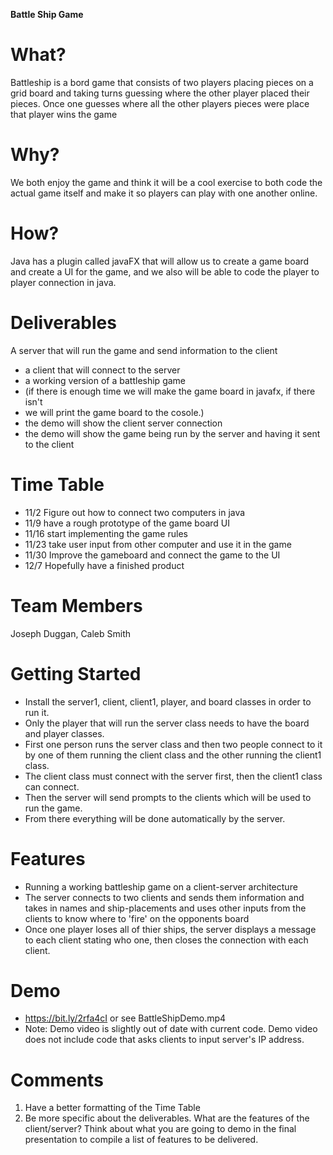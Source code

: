 **Battle Ship Game**

# What?
Battleship is a bord game that consists of two players placing pieces on a grid board and taking turns guessing where the other player placed their pieces. Once one guesses where all the other players pieces were place that player wins the game

# Why?
We both enjoy the game and think it will be a cool exercise to both code the actual game itself and make it so players can play with one another online.

# How?
Java has a plugin called javaFX that will allow us to create a game board and create a UI for the game, and we also will be able to code the player to player connection in java.

# Deliverables
A server that will run the game and send information to the client
* a client that will connect to the server
* a working version of a battleship game
* (if there is enough time we will make the game board in javafx, if there isn't
* we will print the game board to the cosole.)
* the demo will show the client server connection
* the demo will show the game being run by the server and having it sent to the client


# Time Table
* 11/2 Figure out how to connect two computers in java
* 11/9 have a rough prototype of the game board UI
* 11/16 start implementing the game rules
* 11/23 take user input from other computer and use it in the game
* 11/30 Improve the gameboard and connect the game to the UI
* 12/7 Hopefully have a finished product

# Team Members
Joseph Duggan,
Caleb Smith

# Getting Started
* Install the server1, client, client1, player, and board classes in order to run it.
* Only the player that will run the server class needs to have the board and player classes.
* First one person runs the server class and then two people connect to it by one of them running the client class and the other running the client1 class.
* The client class must connect with the server first, then the client1 class can connect.
* Then the server will send prompts to the clients which will be used to run the game.
* From there everything will be done automatically by the server.

# Features
* Running a working battleship game on a client-server architecture
* The server connects to two clients and sends them information and takes in names and ship-placements and uses other inputs from the clients to know where to 'fire' on the opponents board
* Once one player loses all of thier ships, the server displays a message to each client stating who one, then closes the connection with each client.

# Demo
* https://bit.ly/2rfa4cI or see BattleShipDemo.mp4
* Note: Demo video is slightly out of date with current code. Demo video does not include code that asks clients to input server's IP address.

# Comments
1. Have a better formatting of the Time Table
2. Be more specific about the deliverables. What are the features of the client/server? Think about what you are going to demo in the final presentation to compile a list of features to be delivered.
